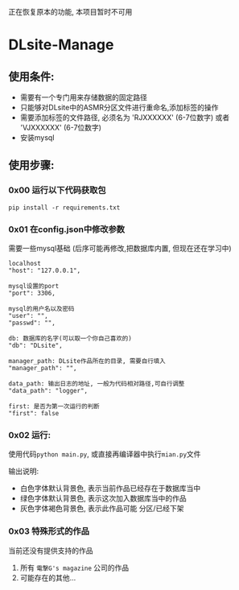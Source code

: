 正在恢复原本的功能, 本项目暂时不可用

# DLsite-Manage

## 使用条件:
* 需要有一个专门用来存储数据的固定路径
* 只能够对DLsite中的ASMR分区文件进行重命名,添加标签的操作
* 需要添加标签的文件路径, 必须名为 'RJXXXXXX' (6-7位数字) 或者 'VJXXXXXX' (6-7位数字)
* 安装mysql

## 使用步骤:
### 0x00 运行以下代码获取包
`pip install -r requirements.txt`

### 0x01 在config.json中修改参数
需要一些mysql基础 (后序可能再修改,把数据库内置, 但现在还在学习中)

```
localhost
"host": "127.0.0.1",

mysql设置的port
"port": 3306,

mysql的用户名以及密码
"user": "",
"passwd": "",

db: 数据库的名字(可以取一个你自己喜欢的)
"db": "DLsite",

manager_path: DLsite作品所在的目录, 需要自行填入
"manager_path": "",

data_path: 输出日志的地址, 一般为代码相对路径,可自行调整
"data_path": "logger",

first: 是否为第一次运行的判断
"first": false
```
### 0x02 运行:
使用代码`python main.py`, 或直接再编译器中执行`mian.py`文件

输出说明:
  * 白色字体默认背景色, 表示当前作品已经存在于数据库当中
  * 绿色字体默认背景色, 表示这次加入数据库当中的作品
  * 灰色字体褐色背景色, 表示此作品可能 分区/已经下架

### 0x03 特殊形式的作品
当前还没有提供支持的作品
1. 所有 `電撃G's magazine` 公司的作品
2. 可能存在的其他...